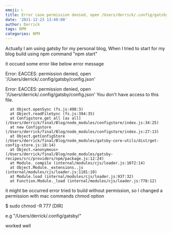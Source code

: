 ```yaml
---
emoji: 📞 
title: Error case permission denied, open /Users/derrick/.config/gatsby/config.json
date: '2021-12-23 13:40:00'
author: Derrick
tags: NPM 
categories: NPM
---
```



Actually I am using gatsby for my personal blog, When I tried to start for my blog build using npm command "npm start"

it occued some error like below error message

Error: EACCES: permission denied, open '/Users/derrick/.config/gatsby/config.json'


  Error: EACCES: permission denied, open '/Users/derrick/.config/gatsby/config.json'
  You don't have access to this file.

      at Object.openSync (fs.js:498:3)
      at Object.readFileSync (fs.js:394:35)
      at Configstore.get all [as all] (/Users/derrick/final/Blog/node_modules/configstore/index.js:34:25)
      at new Configstore (/Users/derrick/final/Blog/node_modules/configstore/index.js:27:13)
      at Object.getConfigStore (/Users/derrick/final/Blog/node_modules/gatsby-core-utils/dist/get-config-store.js:18:14)
      at Object.<anonymous> (/Users/derrick/final/Blog/node_modules/gatsby-recipes/src/providers/npm/package.js:12:24)
      at Module._compile (internal/modules/cjs/loader.js:1072:14)
      at Object.Module._extensions..js (internal/modules/cjs/loader.js:1101:10)
      at Module.load (internal/modules/cjs/loader.js:937:32)
      at Function.Module._load (internal/modules/cjs/loader.js:778:12)


 

it might be occurred error tried to build without permission, so I changed a permission with mac commands chmod option


$ sudo chmod -R 777 [DIR]

  e.g "/Users/derrick/.config/gatsby/"

worked well 

